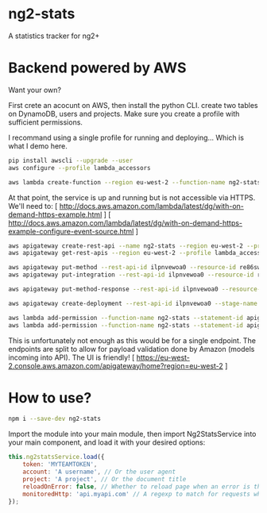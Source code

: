 # ng2-stats
A statistics tracker for ng2+

# Backend powered by AWS
Want your own?

First crete an acocunt on AWS, then install the python CLI.
create two tables on DynamoDB, users and projects.
Make sure you create a profile with sufficient permissions.

I recommand using a single profile for running and deploying... Which is what I demo here.
```bash
pip install awscli --upgrade --user
aws configure --profile lambda_accessors

aws lambda create-function --region eu-west-2 --function-name ng2-stats --zip-file fileb://ng2-stats.zip --role arn:aws:iam::016857696516:role/lambda_accessors --handler ng2-stats.handler --runtime nodejs6.10 --profile lambda_accessors --timeout 3 --memory-size 128
```

At that point, the service is up and running but is not accessible via HTTPS. We'll need to:
[ http://docs.aws.amazon.com/lambda/latest/dg/with-on-demand-https-example.html ]
[ http://docs.aws.amazon.com/lambda/latest/dg/with-on-demand-https-example-configure-event-source.html ]

```bash
aws apigateway create-rest-api --name ng2-stats --region eu-west-2 --profile lambda_accessors
aws apigateway get-rest-apis --region eu-west-2 --profile lambda_accessors

aws apigateway put-method --rest-api-id ilpnvewoa0 --resource-id re86swgq12 --http-method ANY --authorization-type NONE --region eu-west-2 --profile lambda_accessors
aws apigateway put-integration --rest-api-id ilpnvewoa0 --resource-id re86swgq12 --http-method ANY --type AWS_PROXY --uri arn:aws:apigateway:eu-west-2:lambda:path/2015-03-31/functions/arn:aws:lambda:eu-west-2:016857696516:function:ng2-stats/invocations --region eu-west-2 --profile lambda_accessors

aws apigateway put-method-response --rest-api-id ilpnvewoa0 --resource-id re86swgq12 --http-method ANY --status-code 200 --response-models "{\"application/json\": \"Empty\"}" --region eu-west-2 --profile lambda_accessors

aws apigateway create-deployment --rest-api-id ilpnvewoa0 --stage-name prod --region eu-west-2 --profile lambda_accessors

aws lambda add-permission --function-name ng2-stats --statement-id apigateway-test-2 --action lambda:InvokeFunction --principal apigateway.amazonaws.com --source-arn "arn:aws:execute-api:eu-west-2:016857696516:ilpnvewoa0/*/ANY" --region eu-west-2 --profile lambda_accessors
aws lambda add-permission --function-name ng2-stats --statement-id apigateway-prod-2 --action lambda:InvokeFunction --principal apigateway.amazonaws.com --source-arn "arn:aws:execute-api:eu-west-2:016857696516:ilpnvewoa0/prod/ANY" --region eu-west-2 --profile lambda_accessors
```
This is unfortunately not enough as this would be for a single endpoint.
The endpoints are split to allow for payload validation done by Amazon (models incoming into API).
The UI is friendly! [ https://eu-west-2.console.aws.amazon.com/apigateway/home?region=eu-west-2 ]

# How to use?
```bash
npm i --save-dev ng2-stats
```

Import the module into your main module, then import Ng2StatsService into your main component,
and load it with your desired options:

```js
this.ng2statsService.load({
    token: 'MYTEAMTOKEN',
    account: 'A username', // Or the user agent
    project: 'A project', // Or the document title
    reloadOnError: false, // Whether to reload page when an error is thrown by ng2, its dump being reshown,
    monitoredHttp: 'api.myapi.com' // A regexp to match for requests whose performance will be monitored
});
```
